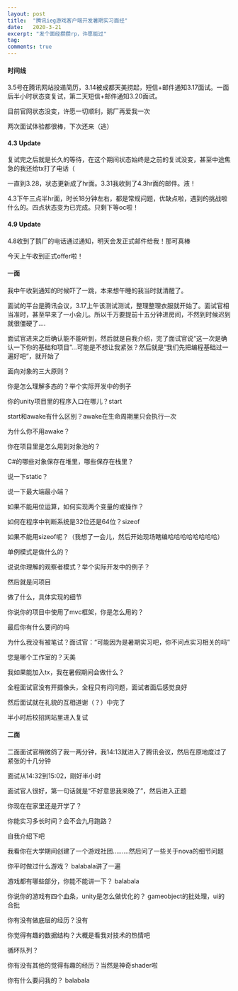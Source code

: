 ```yaml
---
layout: post
title:  "腾讯ieg游戏客户端开发暑期实习面经"
date:   2020-3-21
excerpt: "发个面经攒攒rp，许愿能过"
tag:
comments: true  
---
```


#### 时间线

3.5号在腾讯网站投递简历，3.14被成都天美捞起，短信+邮件通知3.17面试。一面后半小时状态变复试，第二天短信+邮件通知3.20面试。

目前官网状态没变，许愿一切顺利，鹅厂再爱我一次

两次面试体验都很棒，下次还来（逃）

#### 4.3 Update

复试完之后就是长久的等待，在这个期间状态始终是之前的复试没变，甚至中途焦急的我还给tx打了电话（

一直到3.28，状态更新成了hr面。3.31我收到了4.3hr面的邮件。液！

4.3下午三点半hr面，时长18分钟左右，都是常规问题，优缺点啦，遇到的挑战啦什么的。四点状态变为已完成。只剩下等oc啦！

#### 4.9 Update

4.8收到了鹅厂的电话通过通知，明天会发正式邮件给我！那可真棒

今天上午收到正式offer啦！

#### 一面

我中午收到通知的时候吓了一跳，本来想午睡的我当时就清醒了。

面试的平台是腾讯会议，3.17上午该测试测试，整理整理衣服就开始了。面试官相当准时，甚至早来了一小会儿。所以千万要提前十五分钟进房间，不然到时候迟到就很僵硬了….

面试官进来之后确认能不能听到，然后就是自我介绍，完了面试官说“这一次是确认一下你的基础和项目”…可能是不想让我紧张？然后就是“我们先把编程基础过一遍好吧”，就开始了

面向对象的三大原则？

你是怎么理解多态的？举个实际开发中的例子

你的unity项目里的程序入口在哪儿？start

start和awake有什么区别？awake在生命周期里只会执行一次

为什么你不用awake？

你在项目里是怎么用到对象池的？

C#的哪些对象保存在堆里，哪些保存在栈里？

说一下static？

说一下最大端最小端？

如果不能用位运算，如何实现两个变量的或操作？

如何在程序中判断系统是32位还是64位？sizeof

如果不能用sizeof呢？（我想了一会儿，然后开始现场瞎编哈哈哈哈哈哈哈哈）

单例模式是做什么的？

说说你理解的观察者模式？举个实际开发中的例子？

然后就是问项目

做了什么，具体实现的细节

你说你的项目中使用了mvc框架，你是怎么用的？

最后你有什么要问的吗

为什么我没有被笔试？面试官：“可能因为是暑期实习吧，你不问点实习相关的吗”

您是哪个工作室的？天美

我如果能加入tx，我在暑假期间会做什么？

全程面试官没有开摄像头，全程只有问问题，面试者面后感觉良好

然后面试就在礼貌的互相道谢（？）中完了

半小时后校招网站里进入复试

#### 二面

二面面试官稍微鸽了我一两分钟，我14:13就进入了腾讯会议，然后在原地度过了紧张的十几分钟

面试从14:32到15:02，刚好半小时

面试官人很好，第一句话就是“不好意思我来晚了”，然后进入正题

你现在在家里还是开学了？

你能实习多长时间？会不会九月跑路？

自我介绍下吧

我看你在大学期间创建了一个游戏社团………然后问了一些关于nova的细节问题

你平时做过什么游戏？
balabala讲了一遍

游戏都有哪些部分，你能不能讲一下？
balabala

你说你的游戏有四个血条，unity是怎么做优化的？
gameobject的批处理，ui的合批

你有没有做底层的经历？没有

你觉得有趣的数据结构？大概是看我对技术的热情吧

循环队列？

你有没有其他的觉得有趣的经历？当然是神奇shader啦

你有什么要问我的？
balabala
